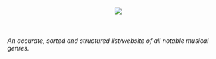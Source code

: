 
<br>
<p align="center">
   <a href="https://github.com/obscuremusic/Music-Genres"><img src="https://github-readme-stats.vercel.app/api/pin/?username=obscuremusic&repo=Music-Genres&show_icons=true&title_color=999999&text_color=636363&icon_color=999999&bg_color=202020&hide_border=true&show_owner=true" /></a>
</p>
</br>

###### An accurate, sorted and structured list/website of all notable musical genres.
